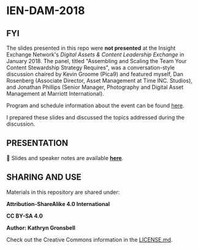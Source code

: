 # IEN-DAM-2018

## FYI

The slides presented in this repo were **not presented** at the Insight Exchange Network's *Digital Assets & Content Leadership Exchange* in January 2018. The panel, titled "Assembling and Scaling the Team Your Content Stewardship Strategy Requires", was a conversation-style discussion chaired by Kevin Groome (Pica9) and featured myself, Dan Rosenberg (Associate Director, Asset Management at Time INC. Studios), and Jonathan Phillips (Senior Manager, Photography and Digital Asset Management at Marriott International).

Program and schedule information about the event can be found [here](https://www.insightxnetwork.com/digital-assets-content-leadership-exchange.html). 

I prepared these slides and discussed the topics addressed during the discussion. 

## PRESENTATION

🔴 Slides and speaker notes are available **[here](/IEN-DAMS-2018-CarnegieHall-Gronsbell-speakingnotes.pdf)**. 


## SHARING AND USE

Materials in this repository are shared under:

**Attribution-ShareAlike 4.0 International**

**CC BY-SA 4.0**

**Author: Kathryn Gronsbell**

Check out the Creative Commons information in the [LICENSE.md](/LICENSE.md).
